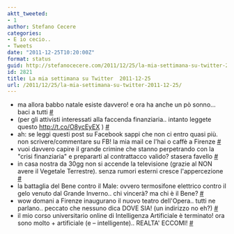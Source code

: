 ```yaml
---
aktt_tweeted:
- 1
author: Stefano Cecere
categories:
- E io cecio..
- Tweets
date: "2011-12-25T10:20:00Z"
format: status
guid: http://stefanocecere.com/2011/12/25/la-mia-settimana-su-twitter-2011-12-25/
id: 2821
title: La mia settimana su Twitter  2011-12-25
url: /2011/12/25/la-mia-settimana-su-twitter-2011-12-25/
---
```


<ul class="aktt_tweet_digest">
  <li>
    ma allora babbo natale esiste davvero! e ora ha anche un pò sonno&#8230; baci a tutti <a href="http://twitter.com/StefanoCecere/statuses/150697028568100864" class="aktt_tweet_time">#</a>
  </li>
  <li>
    (per gli attivisti interessati alla faccenda finanziaria.. intanto leggete questo <a href="http://t.co/O8ycEyEX" rel="nofollow">http://t.co/O8ycEyEX</a> ) <a href="http://twitter.com/StefanoCecere/statuses/149157446626181120" class="aktt_tweet_time">#</a>
  </li>
  <li>
    ah: se leggi questi post su Facebook sappi che non ci entro quasi più. non scrivere/commentare su FB! la mia mail ce l'hai o caffè a Firenze <a href="http://twitter.com/StefanoCecere/statuses/149157016231878657" class="aktt_tweet_time">#</a>
  </li>
  <li>
    vuoi davvero capire il grande crimine che stanno perpetrando con la "crisi finanziaria" e prepararti al contrattacco valido? stasera favello <a href="http://twitter.com/StefanoCecere/statuses/149156574299029504" class="aktt_tweet_time">#</a>
  </li>
  <li>
    in casa nostra da 30gg non si accende la televisione (grazie al NON avere il Vegetale Terrestre). senza rumori esterni cresce l'appercezione <a href="http://twitter.com/StefanoCecere/statuses/149156027936419840" class="aktt_tweet_time">#</a>
  </li>
  <li>
    la battaglia del Bene contro il Male: ovvero termosifone elettrico contro il gelo venuto dal Grande Inverno.. chi vincerà? ma chi è il Bene? <a href="http://twitter.com/StefanoCecere/statuses/149155484933435392" class="aktt_tweet_time">#</a>
  </li>
  <li>
    wow domani a Firenze inaugurano il nuovo teatro dell'Opera.. tutti ne parlano.. peccato che nessuno dica DOVE SIA! (un indirizzo no eh?) <a href="http://twitter.com/StefanoCecere/statuses/149155028479918080" class="aktt_tweet_time">#</a>
  </li>
  <li>
    il mio corso universitario online di Intelligenza Artificiale è terminato! ora sono molto + artificiale (e &#8211; intelligente).. REALTA' ECCOMI! <a href="http://twitter.com/StefanoCecere/statuses/149154768550498304" class="aktt_tweet_time">#</a>
  </li>
</ul>